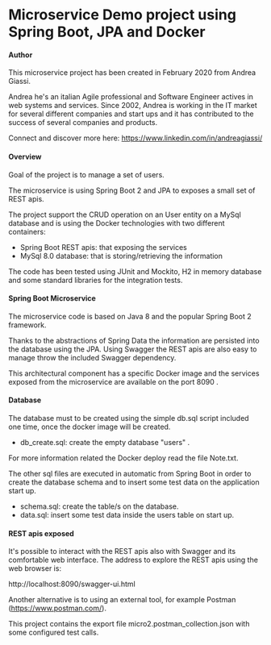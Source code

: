 # Microservice Demo project using Spring Boot, JPA and Docker

#### Author
This microservice project has been created in February 2020 from Andrea Giassi.

Andrea he's an italian Agile professional and Software Engineer actives in web systems and services.
Since 2002, Andrea is working in the IT market for several different companies and start ups and it has contributed
 to the success of several companies and products.

Connect and discover more here:
https://www.linkedin.com/in/andreagiassi/

#### Overview
Goal of the project is to manage a set of users.

The microservice is using Spring Boot 2 and JPA to exposes a small set of REST apis.

The project support the CRUD operation on an User entity on a MySql database and is using
 the Docker technologies with two different containers:
* Spring Boot REST apis: that exposing the services
* MySql 8.0 database: that is storing/retrieving the information

The code has been tested using JUnit and Mockito, H2 in memory database and some standard libraries for the integration
tests.

#### Spring Boot Microservice
The microservice code is based on Java 8 and the popular Spring Boot 2 framework.

Thanks to the abstractions of Spring Data the information are persisted into the database using the JPA.
Using Swagger the REST apis are also easy to manage throw the included Swagger dependency.

This architectural component has a specific Docker image and the services exposed
 from the microservice are available on the port 8090 .

#### Database
The database must to be created using the simple db.sql script included one time,
 once the docker image will be created.

* db_create.sql: create the empty database "users" . 

For more information related the Docker deploy read the file Note.txt.

The other sql files are executed in automatic from Spring Boot in order to create the database schema and to
 insert some test data on the application start up.

* schema.sql: create the table/s on the database.
* data.sql: insert some test data inside the users table on start up.

#### REST apis exposed
It's possible to interact with the REST apis also with Swagger and its comfortable web interface.
The address to explore the REST apis using the web browser is:

http://localhost:8090/swagger-ui.html

Another alternative is to using an external tool, for example Postman (https://www.postman.com/).

This project contains the export file micro2.postman_collection.json with some configured test calls.
